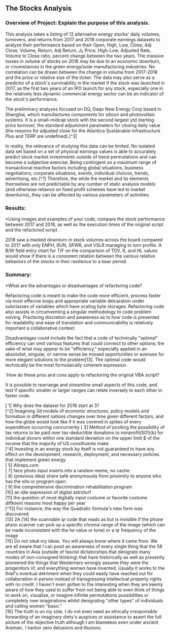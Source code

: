 ## The Stocks Analysis 

### Overview of Project: Explain the purpose of this analysis.

This analysis takes a listing of 12 alternative energy stocks' daily volumes, turnovers, and returns from 2017 and 2018 corporate earnings datasets to analyze their performance based on their Open, High, Low, Close, Adj Close, Volume, Return, Adj Return, △ Price, High-Low, Adjusted Rate, Volume to Close ratio, percent change between the two years.  The massive losses in volume of stocks on 2018 may be due to an economic downturn, or cirumstances in the green energy/solar manufacturing industries. No correlation can be drawn between the change in volume from 2017-2018 and the price or relative size of the ticker. The data may also serve as a predictor of a stock's survivability in the market if the stock was launched in 2017, as the first two years of an IPO launch for any stock, especially one in the relatively less dynamic commercial energy sector can be an indicator of the stock's performance.

The preliminary analyses focused on DQ, Daqo New Energy Corp based in Shanghai, which manufactures components for silicon and photovoltaic systems. It is a small-midcap stock with the second largest ytd starting price turnover, the standard adjustment parameters for closing daily value (the reasons for adjusted close for the Atlantica Sustainable Infrastructure Plus and TERP are undefined).[^3] 

In reality, the relevance of studying this data can be limited. No isolated data set based on a set of physical earnings values is able to accurately predict stock market investments outside of trend permutations and can become a subjective exercise. Being contingent on a maximum range of transactional reactive factors including global situations, business negotiations, corporate situations, events, individual choices, trends, advertising, etc.[^1] Therefore, the while the market and its elements themselves are not predictable by any number of static analysis models (and otherwise reliance on fixed profit schemes have led to market downturns), they can be affected by various parameters of activities.

### Results: 
*Using images and examples of your code, compare the stock performance between 2017 and 2018, as well as the execution times of the original script and the refactored script. 

2018 saw a marked downturn in stock volumes across the board compared to 2017 with only ENPH, RUN, SPWR, and VSLR managing to turn profits. 
A B/W field entry chart for T/F on the comparison of TDV, R, and HL values would show if there is a consistent relation between the various relative behaviors of the stocks in their resilience to a bear period.  

### Summary: 
*What are the advantages or disadvantages of refactoring code?

Refactoring code is meant to make the code more efficient, process faster via most effecive loops and appropriate variable delcaration under subclasses of variables which have scaling byte storages.  Refactoring code also assists in circumventing a singular methodology to code problem solving.  Practicing discretion and awareness as to how code is presented for readability and ease of translation and communicability is relatively important a collaborative context. 

Disadvantages could include the fact that a code of technically "optimal" efficiency can omit various features that could connect to other options; the sake of what may appear to be "efficiency," especially applied in an absolutist, singular, or narrow sense be missed opportunities or avenues for more elegant solutions to the problem[13].  The optimal code would technically be the most formulaically coherent expression. 

'How do these pros and cons apply to refactoring the original VBA script?
	
It is possible to rearrange and streamline small aspects of this code, and test if specific smaller or larger ranges can relate inversely to each other in faster code.

[ 1]  Why does the dataset for 2018 start at 3?  
[^2]  Imagining 3d models of economic structures, policy models and formation in different nations changes over time given different factors, and how the globe would look like if it was covered in spikes of every expenditure occurring concurrently
[ 3]   Method of positing the possibility of tax returns to be paid over tax-deductible donations to nonprofit(501)(b) for individual donors within one standard deviation on the upper limit $ of the income that the majority of US constituents make  
[^4]  Investing in an energy stock by itself is not guaranteed to have any effect on the development, research, deployment, and necessary policies that implement green energy  
[ 5]   Allreps.com   
[ 7]   face photo input inserts into a random meme, no cache  
[ 8]   (previous idea) share safe anonymously from proximity to anyone who has the site or program open  
[ 9]   the comprehensive discrimination rehabilitation program  
[10]  an idle expression of digital astroturf  
[11]  the question of most digitally input costume or favorite costume different reasons most happy per year  
[^13] For instance, the way the Quadratic formula's new form was discovered  
[13]  2A 
[14]  the scannable qr code that reads as but is invisible if the phone photo scanner can pick up a specific chroma range of the image (which can be made inconsistent with the he value or tone) or a qr frequency of the image  
[15]  Do not steal my ideas.  You will always know where it came from.  We are all aware that I can posit an awareness of every single thing that the 58 countries in Asia (outside of fascist dictatorships that denigrate many modes of non-consigned thinking) that have historically as well as presently pioneered the things that Westerners wrongly assume they were the progenitors of, and everything women have invented. Usually it works to the thief's eventual detriment when they could easily have reached out for collaboration in person instead of transgressing intellectual property rights with no credit. I haven't even gotten to the interesting when they are keenly aware of how they used to suffer from not being able to even think of things to work on, visualize, or imagine infinite permutations possibilities or completely new imaginations whilst denigrating "other types" of individuals and calling women "basic."   
[16]  The truth is on my side.  I do not even need an ethically irresponsible forwarding of an imaginary diety's auspices or assistance to assert the full picture of the objective truth although I am blameless even under ancient Aramaic. I harbor zero delusions and illusions.  
